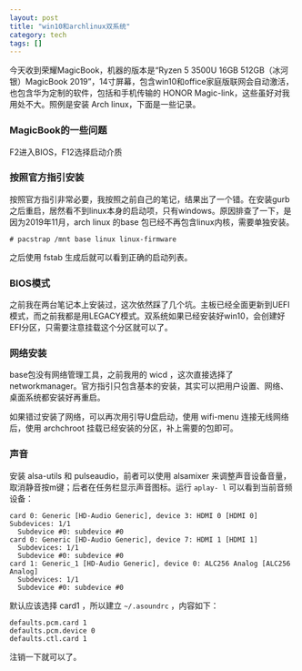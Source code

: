 ```yaml
---
layout: post
title: "win10和archlinux双系统"
category: tech
tags: []
---
```


今天收到荣耀MagicBook，机器的版本是“Ryzen 5 3500U 16GB 512GB（冰河银）MagicBook 2019”，14寸屏幕，包含win10和office家庭版联网会自动激活，也包含华为定制的软件，包括和手机传输的 HONOR Magic-link，这些虽好对我用处不大。照例是安装 Arch linux，下面是一些记录。

### MagicBook的一些问题

F2进入BIOS，F12选择启动介质

### 按照官方指引安装

按照官方指引非常必要，我按照之前自己的笔记，结果出了一个错。在安装gurb之后重启，居然看不到linux本身的启动项，只有windows。原因排查了一下，是因为2019年11月，arch linux 的base 包已经不再包含linux内核，需要单独安装。

    # pacstrap /mnt base linux linux-firmware

之后使用 fstab 生成后就可以看到正确的启动列表。

### BIOS模式

之前我在两台笔记本上安装过，这次依然踩了几个坑。主板已经全面更新到UEFI模式，而之前我都是用LEGACY模式。双系统如果已经安装好win10，会创建好EFI分区，只需要注意挂载这个分区就可以了。

### 网络安装

base包没有网络管理工具，之前我用的 wicd ，这次直接选择了 networkmanager。官方指引只包含基本的安装，其实可以把用户设置、网络、桌面系统都安装好再重启。

如果错过安装了网络，可以再次用引导U盘启动，使用 wifi-menu 连接无线网络后，使用 archchroot 挂载已经安装的分区，补上需要的包即可。

### 声音

安装 alsa-utils 和  pulseaudio，前者可以使用 alsamixer 来调整声音设备音量，取消静音按m键；后者在任务栏显示声音图标。运行 `aplay- l` 可以看到当前音频设备：

    card 0: Generic [HD-Audio Generic], device 3: HDMI 0 [HDMI 0]
    Subdevices: 1/1
      Subdevice #0: subdevice #0
    card 0: Generic [HD-Audio Generic], device 7: HDMI 1 [HDMI 1]
      Subdevices: 1/1
      Subdevice #0: subdevice #0
    card 1: Generic_1 [HD-Audio Generic], device 0: ALC256 Analog [ALC256 Analog]
      Subdevices: 1/1
      Subdevice #0: subdevice #0

默认应该选择 card1 ，所以建立 `~/.asoundrc` ，内容如下：

    defaults.pcm.card 1
    defaults.pcm.device 0
    defaults.ctl.card 1
注销一下就可以了。

